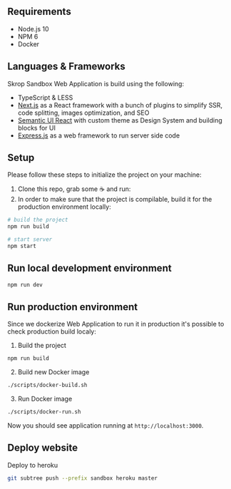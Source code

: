 ## Requirements

- Node.js 10
- NPM 6
- Docker

## Languages & Frameworks

Skrop Sandbox Web Application is build using the following:

- TypeScript & LESS
- [Next.js](https://github.com/zeit/next.js/) as a React framework with a bunch of plugins to simplify SSR, code splitting, images optimization, and SEO
- [Semantic UI React](https://react.semantic-ui.com/) with custom theme as Design System and building blocks for UI
- [Express.js](https://expressjs.com/) as a web framework to run server side code

## Setup

Please follow these steps to initialize the project on your machine:

1. Clone this repo, grab some ☕️ and run:
1. In order to make sure that the project is compilable, build it for the production environment locally:

```bash
# build the project
npm run build

# start server
npm start
```

## Run local development environment

```bash
npm run dev
```

## Run production environment

Since we dockerize Web Application to run it in production
it's possible to check production build localy:

1. Build the project

```bash
npm run build
```

2. Build new Docker image

```bash
./scripts/docker-build.sh
```

3. Run Docker image

```bash
./scripts/docker-run.sh
```

Now you should see application running at `http://localhost:3000`.

## Deploy website

Deploy to heroku

```bash
git subtree push --prefix sandbox heroku master
```

